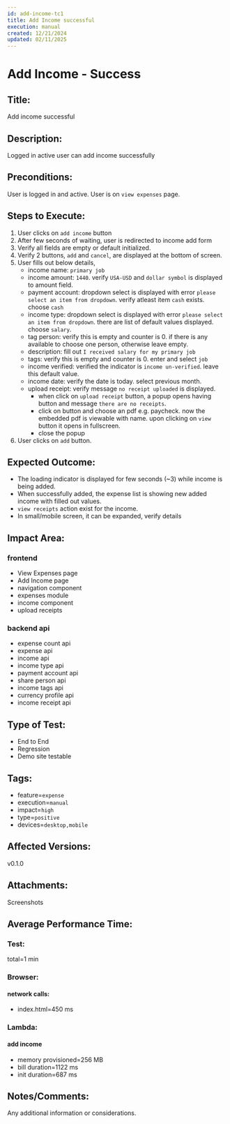 ```yaml
---
id: add-income-tc1
title: Add Income successful
execution: manual
created: 12/21/2024
updated: 02/11/2025
---
```


# Add Income - Success

## Title:

Add income successful

## Description:

Logged in active user can add income successfully

## Preconditions:

User is logged in and active. User is on `view expenses` page.

## Steps to Execute:

1. User clicks on `add income` button
2. After few seconds of waiting, user is redirected to income add form
3. Verify all fields are empty or default initialized.
4. Verify 2 buttons, `add` and `cancel`, are displayed at the bottom of screen.
5. User fills out below details,
   - income name: `primary job`
   - income amount: `1440`. verify `USA-USD` and `dollar symbol` is displayed to amount field.
   - payment account: dropdown select is displayed with error `please select an item from dropdown`. verify atleast item `cash` exists. choose `cash`
   - income type: dropdown select is displayed with error `please select an item from dropdown`. there are list of default values displayed. choose `salary`.
   - tag person: verify this is empty and counter is 0. if there is any available to choose one person, otherwise leave empty.
   - description: fill out `I received salary for my primary job`
   - tags: verify this is empty and counter is 0. enter and select `job`
   - income verified: verified the indicator is `income un-verified`. leave this default value.
   - income date: verify the date is today. select previous month.
   - upload receipt: verify message `no receipt uploaded` is displayed.
     - when click on `upload receipt` button, a popup opens having button and message `there are no receipts`.
     - click on button and choose an pdf e.g. paycheck. now the embedded pdf is viewable with name. upon clicking on `view` button it opens in fullscreen.
     - close the popup
6. User clicks on `add` button.

## Expected Outcome:

- The loading indicator is displayed for few seconds (~3) while income is being added.
- When successfully added, the expense list is showing new added income with filled out values.
- `view receipts` action exist for the income.
- In small/mobile screen, it can be expanded, verify details

## Impact Area:

### frontend

- View Expenses page
- Add Income page
- navigation component
- expenses module
- income component
- upload receipts

### backend api

- expense count api
- expense api
- income api
- income type api
- payment account api
- share person api
- income tags api
- currency profile api
- income receipt api

## Type of Test:

- End to End
- Regression
- Demo site testable

## Tags:

- feature=`expense`
- execution=`manual`
- impact=`high`
- type=`positive`
- devices=`desktop,mobile`

## Affected Versions:

v0.1.0

## Attachments:

Screenshots

## Average Performance Time:

### Test:

total=1 min

### Browser:

#### network calls:

- index.html=450 ms

### Lambda:

#### add income

- memory provisioned=256 MB
- bill duration=1122 ms
- init duration=687 ms

## Notes/Comments:

Any additional information or considerations.

